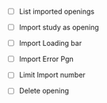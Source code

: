 - [ ] List imported openings
- [ ] Import study as opening
- [ ] Import Loading bar
- [ ] Import Error Pgn
- [ ] Limit Import number
- [ ] Delete opening

